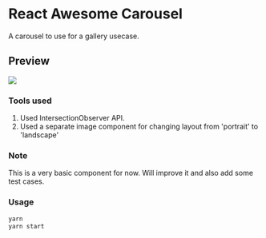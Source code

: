 # React Awesome Carousel

A carousel to use for a gallery usecase.

## Preview

![](https://media.giphy.com/media/LPfCBDrgDOs7juWvds/giphy.gif)

### Tools used

1. Used IntersectionObserver API.
2. Used a separate image component for changing layout from 'portrait' to 'landscape'

### Note

This is a very basic component for now. Will improve it and also add some test cases.

### Usage

```bash
yarn
yarn start
```
